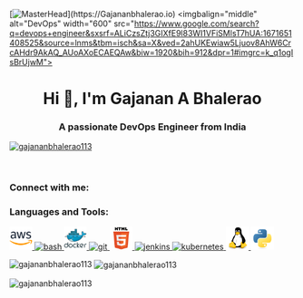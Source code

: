[![MasterHead](https://1.bp.blogspot.com/-7A4WynwLsM...)](https://Gajananbhalerao.io)
<imgbalign="middle" alt="DevOps" width="600" src="https://www.google.com/search?q=devops+engineer&sxsrf=ALiCzsZtj3GIXfE9l83WI1VFiSMlsT7hUA:1671651408525&source=lnms&tbm=isch&sa=X&ved=2ahUKEwiaw5Ljuov8AhW6CrcAHdr9AkAQ_AUoAXoECAEQAw&biw=1920&bih=912&dpr=1#imgrc=k_q1ogIsBrUjwM">
<h1 align="center">Hi 👋, I'm Gajanan A Bhalerao</h1>
<imgbalign="right" alt="coding" width="400" src="https://www.google.com/search?q=animated+coding+gif&oq=ani&aqs=chrome.1.69i57j0i67l2j0i67i131i433j0i67l5j46i67.7724j0j7&sourceid=chrome&ie=UTF-8#imgrc=KAywifT46CGFXM">
<h3 align="center">A passionate DevOps Engineer from India</h3>


<p align="left"> <a href="https://github.com/ryo-ma/github-profile-trophy"><img src="https://github-profile-trophy.vercel.app/?username=gajananbhalerao113" alt="gajananbhalerao113" /></a> </p>

<p align="left"> <a href="https://twitter.com/" target="blank"><img src="https://img.shields.io/twitter/follow/?logo=twitter&style=for-the-badge" alt="" /></a> </p>

<h3 align="left">Connect with me:</h3>
<p align="left">
</p>

<h3 align="left">Languages and Tools:</h3>
<p align="left"> <a href="https://aws.amazon.com" target="_blank" rel="noreferrer"> <img src="https://raw.githubusercontent.com/devicons/devicon/master/icons/amazonwebservices/amazonwebservices-original-wordmark.svg" alt="aws" width="40" height="40"/> </a> <a href="https://www.gnu.org/software/bash/" target="_blank" rel="noreferrer"> <img src="https://www.vectorlogo.zone/logos/gnu_bash/gnu_bash-icon.svg" alt="bash" width="40" height="40"/> </a> <a href="https://www.docker.com/" target="_blank" rel="noreferrer"> <img src="https://raw.githubusercontent.com/devicons/devicon/master/icons/docker/docker-original-wordmark.svg" alt="docker" width="40" height="40"/> </a> <a href="https://git-scm.com/" target="_blank" rel="noreferrer"> <img src="https://www.vectorlogo.zone/logos/git-scm/git-scm-icon.svg" alt="git" width="40" height="40"/> </a> <a href="https://www.w3.org/html/" target="_blank" rel="noreferrer"> <img src="https://raw.githubusercontent.com/devicons/devicon/master/icons/html5/html5-original-wordmark.svg" alt="html5" width="40" height="40"/> </a> <a href="https://www.jenkins.io" target="_blank" rel="noreferrer"> <img src="https://www.vectorlogo.zone/logos/jenkins/jenkins-icon.svg" alt="jenkins" width="40" height="40"/> </a> <a href="https://kubernetes.io" target="_blank" rel="noreferrer"> <img src="https://www.vectorlogo.zone/logos/kubernetes/kubernetes-icon.svg" alt="kubernetes" width="40" height="40"/> </a> <a href="https://www.linux.org/" target="_blank" rel="noreferrer"> <img src="https://raw.githubusercontent.com/devicons/devicon/master/icons/linux/linux-original.svg" alt="linux" width="40" height="40"/> </a> <a href="https://www.python.org" target="_blank" rel="noreferrer"> <img src="https://raw.githubusercontent.com/devicons/devicon/master/icons/python/python-original.svg" alt="python" width="40" height="40"/> </a> </p>

<p><img align="left" src="https://github-readme-stats.vercel.app/api/top-langs?username=gajananbhalerao113&show_icons=true&locale=en&layout=compact" alt="gajananbhalerao113" /></p>

<p>&nbsp;<img align="center" src="https://github-readme-stats.vercel.app/api?username=gajananbhalerao113&show_icons=true&locale=en" alt="gajananbhalerao113" /></p>

<p><img align="center" src="https://github-readme-streak-stats.herokuapp.com/?user=gajananbhalerao113&" alt="gajananbhalerao113" /></p>
